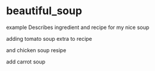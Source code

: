 # beautiful_soup
example
Describes ingredient and recipe for my nice soup

adding tomato soup extra to recipe


and chicken soup resipe

add carrot soup
